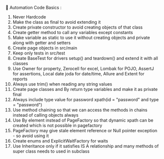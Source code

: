 🌱 Automation Code Basics :
1. Never Hardcode
2. Make the class as final to avoid extending it
3. Create private constructor to avoid creating objects of that class
4. Create getter method to call any variables except constants
5. Make variable as static to use it without creating objects and private along with getter and setters
6. Create page objects in src/main
7. Keep only tests in src/test
8. Create BaseTest for drivers setup() and teardown() and extend it with all classes
9. Use Owner for property, Zerocell for excel, Lombak for POJO, AssertJ for assertions, Local date joda for date/time, Allure and Extent for reports
10. Always use trim() when reading any string values
11. Create page classes and By return type variables and make it as private final
12. Always include type value for password xpath(id = "password" and type = "password")
13. Use method chaining so that we can access the methods in chains instead of calling objects always
14. Use By element instead of PageFactory so that dynamic xpath can be created which is not possible in pagefactory 
15. PageFactory may give stale element reference or Null pointer exception - so avoid using it
16. Create enums and ExplicitWaitFactory for waits
17. Use Inheritance only if it satisfies IS A relationship and many methods of super class needs to used in subclass
